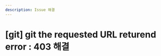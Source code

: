 ```yaml
---
description: Issue 해결
---
```


# \[git] git the requested URL returend error : 403 해결

##

##

##

##
